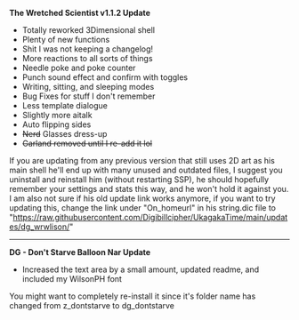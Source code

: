 **The Wretched Scientist v1.1.2 Update**

* Totally reworked 3Dimensional shell
* Plenty of new functions
* Shit I was not keeping a changelog!
* More reactions to all sorts of things
* Needle poke and poke counter
* Punch sound effect and confirm with toggles
* Writing, sitting, and sleeping modes
* Bug Fixes for stuff I don't remember
* Less template dialogue
* Slightly more aitalk
* Auto flipping sides
* ~~Nerd~~ Glasses dress-up
* ~~Garland removed until I re-add it lol~~

If you are updating from any previous version that still uses 2D art as his main shell he'll end up with many unused and outdated files, I suggest you uninstall and reinstall him (without restarting SSP), he should hopefully remember your settings and stats this way, and he won't hold it against you.
I am also not sure if his old update link works anymore, if you want to try updating this, change the link under "On_homeurl" in his string.dic file to "https://raw.githubusercontent.com/Digibillcipher/UkagakaTime/main/updates/dg_wrwlison/"

------------------------------------------------------------

**DG - Don't Starve Balloon Nar Update**

* Increased the text area by a small amount, updated readme, and included my WilsonPH font

You might want to completely re-install it since it's folder name has changed from z_dontstarve to dg_dontstarve
